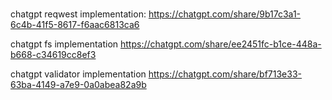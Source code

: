 ###
chatgpt reqwest implementation:
https://chatgpt.com/share/9b17c3a1-6c4b-41f5-8617-f6aac6813ca6

chatgpt fs implementation
https://chatgpt.com/share/ee2451fc-b1ce-448a-b668-c34619cc8ef3

chatgpt validator implementation
https://chatgpt.com/share/bf713e33-63ba-4149-a7e9-0a0abea82a9b
